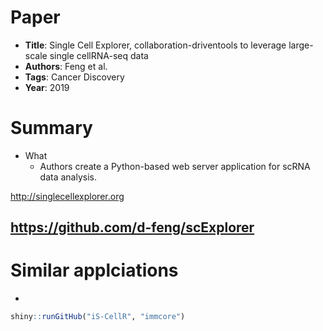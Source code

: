 # Paper

* **Title**: Single Cell Explorer, collaboration-driventools to leverage large-scale single cellRNA-seq data
* **Authors**: Feng et al.
* **Tags**: Cancer Discovery
* **Year**: 2019

# Summary

* What
  * Authors create a Python-based web server application for scRNA data analysis.

http://singlecellexplorer.org

https://github.com/d-feng/scExplorer
-------------------------

# Similar applciations

* 
``` r
shiny::runGitHub("iS-CellR", "immcore")
``` 

